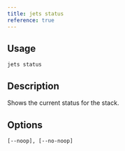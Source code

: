```yaml
---
title: jets status
reference: true
---
```


## Usage

    jets status

## Description

Shows the current status for the stack.

## Options

```
[--noop], [--no-noop]  
```

